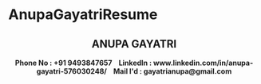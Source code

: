 # AnupaGayatriResume
<p>
  <h2 align ="center"> ANUPA GAYATRI </h2>
</p>
<p align="center">
  <b>Phone No : +91 9493847657&nbsp;&nbsp;&nbsp;&nbsp;LinkedIn : www.linkedin.com/in/anupa-gayatri-576030248/&nbsp;&nbsp;&nbsp;&nbsp;Mail I'd : gayatrianupa@gmail.com</b>
</p>

